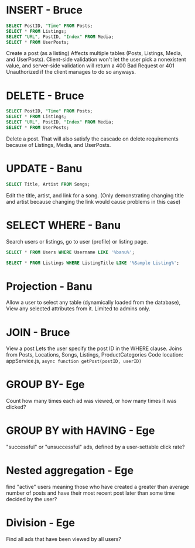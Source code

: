 # INSERT - Bruce
```SQL
SELECT PostID, "Time" FROM Posts;
SELECT * FROM Listings;
SELECT "URL", PostID, "Index" FROM Media;
SELECT * FROM UserPosts;
```
Create a post (as a listing)
Affects multiple tables (Posts, Listings, Media, and UserPosts).
Client-side validation won't let the user pick a nonexistent value, and server-side validation will return a 400 Bad Request or 401 Unauthorized if the client manages to do so anyways.
# DELETE - Bruce
```SQL
SELECT PostID, "Time" FROM Posts;
SELECT * FROM Listings;
SELECT "URL", PostID, "Index" FROM Media;
SELECT * FROM UserPosts;
```
Delete a post. 
That will also satisfy the cascade on delete requirements because of Listings, Media, and UserPosts.
# UPDATE - Banu
```SQL
SELECT Title, Artist FROM Songs;
```
Edit the title, artist, and link for a song. (Only demonstrating changing title and artist because changing the link would cause problems in this case)
# SELECT WHERE - Banu
Search users or listings, go to user (profile) or listing page.
```SQL
SELECT * FROM Users WHERE Username LIKE '%banu%';

SELECT * FROM Listings WHERE ListingTitle LIKE '%Sample Listing%';
```
# Projection - Banu
Allow a user to select any table (dynamically loaded from the database), View any selected attributes from it. 
Limited to admins only.
# JOIN - Bruce
View a post
Lets the user specify the post ID in the WHERE clause.
Joins from Posts, Locations, Songs, Listings, ProductCategories
Code location: appService.js, `async function getPost(postID, userID)`
# GROUP BY- Ege
Count how many times each ad was viewed, or how many times it was clicked?
# GROUP BY with HAVING - Ege
"successful" or "unsuccessful" ads, defined by a user-settable click rate?
# Nested aggregation - Ege
find "active" users meaning those who have created a greater than average number of posts and have their most recent post later than some time decided by the user?
# Division - Ege
Find all ads that have been viewed by all users?

